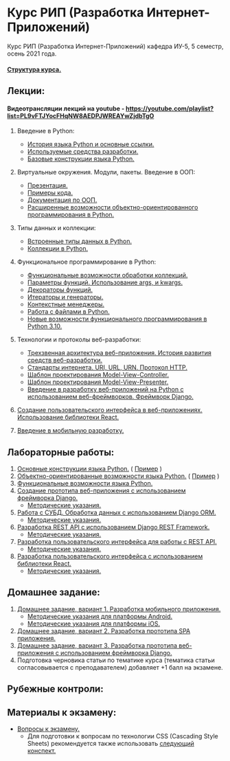 # Курс РИП (Разработка Интернет-Приложений)
Курс РИП (Разработка Интернет-Приложений) кафедра ИУ-5, 5 семестр, осень 2021 года.

#### [Структура курса.](https://github.com/iu5team/iu5web-fall-2021/blob/master/pres/rip_intro.pdf)

## Лекции:

#### Видеотрансляции лекций на youtube - https://youtube.com/playlist?list=PL9vFTJYocFHqNW8AEDPJWREAYwZjdbTgO

1. Введение в Python:
    * [История языка Python и основные ссылки.](https://github.com/iu5team/iu5web-fall-2021/wiki/python_intro)
    * [Используемые средства разработки.](https://github.com/iu5team/iu5web-fall-2021/wiki/IDE)
    * [Базовые конструкции языка Python.](https://nbviewer.jupyter.org/github/iu5team/iu5web-fall-2021/blob/main/notebooks/lect_1/python_lect_1.ipynb)

1. Виртуальные окружения. Модули, пакеты. Введение в ООП:
    * [Презентация.](https://github.com/iu5team/iu5web-fall-2021/blob/main/pres/lect2/oop.pdf)
    * [Примеры кода.](/code/lect2_code)
    * [Документация по ООП.](https://docs.python.org/3/tutorial/classes.html)
    * [Расширенные возможности объектно-ориентированного программирования в Python.](https://nbviewer.jupyter.org/github/iu5team/iu5web-fall-2021/blob/main/notebooks/oop/oop_adv.ipynb)

1. Типы данных и коллекции:
    * [Встроенные типы данных в Python.](https://nbviewer.jupyter.org/github/iu5team/iu5web-fall-2021/blob/main/notebooks/types_collections/built_in_types.ipynb)
    * [Коллекции в Python.](https://nbviewer.jupyter.org/github/iu5team/iu5web-fall-2021/blob/main/notebooks/types_collections/collections.ipynb)


1. Функциональное программирование в Python:
    * [Функциональные возможности обработки коллекций.](https://nbviewer.jupyter.org/github/iu5team/iu5web-fall-2021/blob/main/notebooks/fp/fp_collections.ipynb)
    * [Параметры функций. Использование args, и kwargs.](https://nbviewer.jupyter.org/github/iu5team/iu5web-fall-2021/blob/main/notebooks/fp/args_kwargs.ipynb)
    * [Декораторы функций.](https://nbviewer.jupyter.org/github/iu5team/iu5web-fall-2021/blob/main/notebooks/fp/decorators.ipynb)
    * [Итераторы и генераторы.](https://nbviewer.jupyter.org/github/iu5team/iu5web-fall-2021/blob/main/notebooks/fp/iterators_generators.ipynb)
    * [Контекстные менеджеры.](https://nbviewer.jupyter.org/github/iu5team/iu5web-fall-2021/blob/main/notebooks/fp/context_managers.ipynb)
    * [Работа с файлами в Python.](https://nbviewer.jupyter.org/github/iu5team/iu5web-fall-2021/blob/main/notebooks/fp/files/files.ipynb)
    * [Новые возможности функционального программирования в Python 3.10.](https://docs.python.org/3.10/whatsnew/3.10.html)

1. Технологии и протоколы веб-разработки:
    * [Трехзвенная архитектура веб-приложения. История развития средств веб-разработки.](https://github.com/iu5team/iu5web-fall-2021/blob/main/pres/lect_web/web_intro.pdf)
    * [Стандарты интернета. URI, URL, URN. Протокол HTTP.](https://github.com/iu5team/iu5web-fall-2021/blob/main/pres/rip_http.pdf)
    * [Шаблон проектирования Model-View-Controller.](https://ru.wikipedia.org/wiki/Model-View-Controller)
    * [Шаблон проектирования Model-View-Presenter.](https://ru.wikipedia.org/wiki/Model-View-Presenter)
    * [Введение в разработку веб-приложений на Python с использованием веб-фреймворков. Фреймворк Django.](https://github.com/iu5team/iu5web-fall-2021/blob/main/pres/rip_django_2021.pdf)

1. [Создание пользовательского интерфейса в веб-приложениях. Использование библиотеки React.](https://drive.google.com/drive/folders/1S-YLnrPBgmECDtE6sowZgRSlGpP3ayIK)

1. [Введение в мобильную разработку.](https://github.com/iu5team/iu5web-fall-2021/blob/main/pres/rip_mobile.pdf)


## Лабораторные работы:
1. [Основные конструкции языка Python.](https://github.com/iu5team/iu5web-fall-2021/wiki/lab_python_intro) ( [Пример](/code/lab1_code) )
1. [Объектно-ориентированные возможности языка Python.](https://github.com/iu5team/iu5web-fall-2021/wiki/lab_python_oop) ( [Пример](/code/lab2_code) )
1. [Функциональные возможности языка Python.](https://github.com/iu5team/iu5web-fall-2021/wiki/lab_python_fp)
1. [Создание прототипа веб-приложения с использованием фреймворка Django.](https://github.com/iu5team/iu5web-fall-2021/wiki/lab_django)
    * [Методические указания.](https://github.com/iu5team/iu5web-fall-2021/blob/main/tutorials/lab4/lab4_tutorial.md)    
1. [Работа с СУБД. Обработка данных с использованием Django ORM.](https://github.com/iu5team/iu5web-fall-2021/wiki/lab_orm)
    * [Методические указания.](https://github.com/iu5team/iu5web-fall-2021/blob/main/tutorials/lab5/lab5_tutorial.md)    
1. [Разработка REST API с использованием Django REST Framework.](https://github.com/iu5team/iu5web-fall-2021/wiki/lab_drf)
    * [Методические указания.](https://github.com/iu5team/iu5web-fall-2021/blob/main/tutorials/lab6/lab6_tutorial.md)    
1. [Разработка пользовательского интерфейса для работы с REST API.](https://github.com/iu5team/iu5web-fall-2021/wiki/lab_js1)
    * [Методические указания.](https://github.com/iu5team/iu5web-fall-2021/blob/main/tutorials/lab7/lab7_tutorial.md)    
1. [Разработка пользовательского интерфейса с использованием библиотеки React.](https://github.com/iu5team/iu5web-fall-2021/wiki/lab_js2)
    * [Методические указания.](https://github.com/iu5team/iu5web-fall-2021/blob/main/tutorials/lab8/lab8_tutorial.md)    

## Домашнее задание:

1. [Домашнее задание, вариант 1. Разработка мобильного приложения.](https://github.com/iu5team/iu5web-fall-2021/wiki/DZ_v1)
    * [Методические указания для платформы Android.](https://github.com/iu5team/iu5web-fall-2021/blob/main/tutorials/android_tutorial/android_tutorial.md)
    * [Методические указания для платформы iOS.](https://github.com/iu5team/iu5web-fall-2021/blob/main/tutorials/ios_tutorial/ios_tutorial.md)
2. [Домашнее задание, вариант 2. Разработка прототипа SPA приложения.](https://github.com/iu5team/iu5web-fall-2021/wiki/DZ_v2)
3. [Домашнее задание, вариант 3. Разработка прототипа веб-приложения с использованием фреймворка Django.](https://github.com/iu5team/iu5web-fall-2021/wiki/DZ_v3)
4. Подготовка черновика статьи по тематике курса (тематика статьи согласовывается с преподавателем) добавляет +1 балл на экзамене.


## Рубежные контроли:

## Материалы к экзамену:

* [Вопросы к экзамену.](https://github.com/iu5team/iu5web-fall-2021/wiki/EXAM_QUESTIONS)
    * Для подготовки к вопросам по технологии СSS (Cascading Style Sheets) рекомендуется также использовать [следующий конспект.](https://ugapanyuk.github.io/data/lab3_css_styles.zip)

